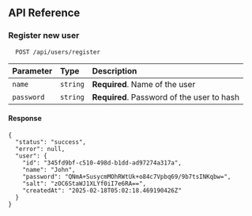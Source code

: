 ## API Reference

### Register new user

```http
  POST /api/users/register
```

| Parameter | Type     | Description                |
| :-------- | :------- | :------------------------- |
| `name` | `string` | **Required**. Name of the user |
| `password` | `string` | **Required**. Password of the user to hash |

#### Response

```
{
  "status": "success",
  "error": null,
  "user": {
    "id": "345fd9bf-c510-498d-b1dd-ad97274a317a",
    "name": "John",
    "password": "QNmA+SusycmMOhRWtUk+o84c7Vpbq69/9b7tsINKqbw=",
    "salt": "zOC6StaWJ1XLYf0iI7e6RA==",
    "createdAt": "2025-02-18T05:02:18.469190426Z"
  }
}
```
